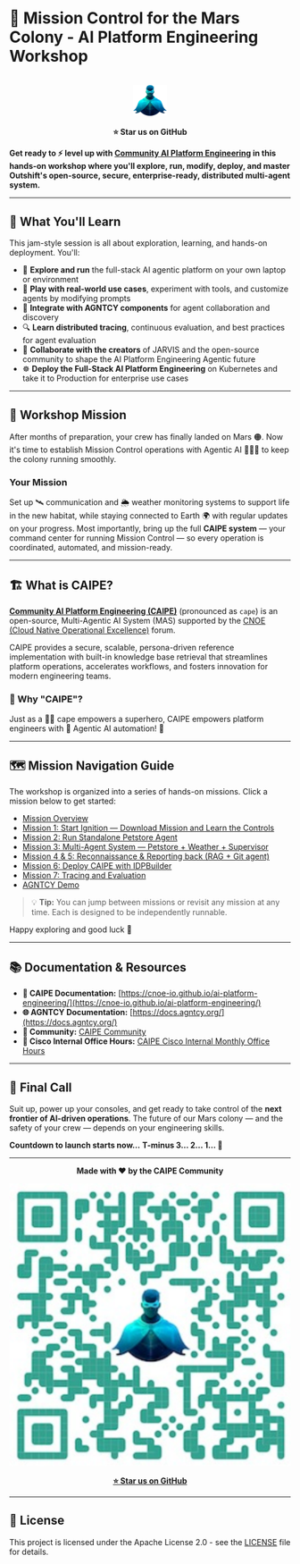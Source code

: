 # 🚀 Mission Control for the Mars Colony - AI Platform Engineering Workshop

<div align="center">
  <img src="images/caipe.svg" alt="CAIPE Logo" style="max-width:60px; margin:16px 0;"><br>
  <strong>
    <a href="https://github.com/cnoe-io/ai-platform-engineering" style="text-decoration:none;">
      ⭐ Star us on GitHub
    </a>
  </strong>
</div>


**Get ready to ⚡ level up with [Community AI Platform Engineering](https://cnoe-io.github.io/ai-platform-engineering/) in this hands-on workshop where you'll explore, run, modify, deploy, and master Outshift's open-source, secure, enterprise-ready, distributed multi-agent system.**

</div>

---

## 🌟 What You'll Learn

This jam-style session is all about exploration, learning, and hands-on deployment. You'll:

- 🚀 **Explore and run** the full-stack AI agentic platform on your own laptop or environment
- 🧪 **Play with real-world use cases**, experiment with tools, and customize agents by modifying prompts
- 🔌 **Integrate with AGNTCY components** for agent collaboration and discovery
- 🔍 **Learn distributed tracing**, continuous evaluation, and best practices for agent evaluation
- 🤝 **Collaborate with the creators** of JARVIS and the open-source community to shape the AI Platform Engineering Agentic future
- ☸️ **Deploy the Full-Stack AI Platform Engineering** on Kubernetes and take it to Production for enterprise use cases

---

## 🎯 Workshop Mission

After months of preparation, your crew has finally landed on Mars 🟠. Now it's time to establish Mission Control operations with Agentic AI 📡🤖🚀 to keep the colony running smoothly.

### Your Mission

Set up 🛰️ communication and 🌦️ weather monitoring systems to support life in the new habitat, while staying connected to Earth 🌍 with regular updates on your progress. Most importantly, bring up the full **CAIPE system** — your command center for running Mission Control — so every operation is coordinated, automated, and mission-ready.

---

## 🏗️ What is CAIPE?

**[Community AI Platform Engineering (CAIPE)](https://cnoe-io.github.io/ai-platform-engineering)** (pronounced as `cape`) is an open-source, Multi-Agentic AI System (MAS) supported by the [CNOE (Cloud Native Operational Excellence)](https://cnoe.io) forum.

CAIPE provides a secure, scalable, persona-driven reference implementation with built-in knowledge base retrieval that streamlines platform operations, accelerates workflows, and fosters innovation for modern engineering teams.

### 🌟 Why "CAIPE"?

Just as a 🦸‍♂️ cape empowers a superhero, CAIPE empowers platform engineers with 🤖 Agentic AI automation! 🚀

---

## 🗺️ Mission Navigation Guide

The workshop is organized into a series of hands-on missions. Click a mission below to get started:

- [Mission Overview](00-overview.md)
- [Mission 1: Start Ignition — Download Mission and Learn the Controls](workshop-mars-colony/101-mission1.md)
- [Mission 2: Run Standalone Petstore Agent](workshop-mars-colony/102-mission2.md)
- [Mission 3: Multi-Agent System — Petstore + Weather + Supervisor](workshop-mars-colony/103-mission3.md)
- [Mission 4 & 5: Reconnaissance & Reporting back (RAG + Git agent)](workshop-mars-colony/201-mission4.md)
- [Mission 6: Deploy CAIPE with IDPBuilder](workshop-mars-colony/301-mission6.md)
- [Mission 7: Tracing and Evaluation](workshop-mars-colony/401-mission7.md)
- [AGNTCY Demo](workshop-mars-colony/501-agntcy.md)

> 💡 **Tip:** You can jump between missions or revisit any mission at any time. Each is designed to be independently runnable.

Happy exploring and good luck 🚀

---

## 📚 Documentation & Resources

- **📖 CAIPE Documentation:** [https://cnoe-io.github.io/ai-platform-engineering/](https://cnoe-io.github.io/ai-platform-engineering/)
- **🌐 AGNTCY Documentation:** [https://docs.agntcy.org/](https://docs.agntcy.org/)
- **💬 Community:** [CAIPE Community](https://cnoe-io.github.io/ai-platform-engineering/community/)
- **📅 Cisco Internal Office Hours:** [CAIPE Cisco Internal Monthly Office Hours](https://cisco.sharepoint.com/sites/CAIPE/SitePages/CAIPE-Office-Hours.aspx)

---

## 🌟 Final Call

Suit up, power up your consoles, and get ready to take control of the **next frontier of AI-driven operations**. The future of our Mars colony — and the safety of your crew — depends on your engineering skills.

**Countdown to launch starts now…**
**T-minus 3… 2… 1… 🚀**

---

<div align="center">

**Made with ❤️ by the CAIPE Community**

[![Star CAIPE Repo](images/caipe-repo-qr.svg)](https://github.com/cnoe-io/ai-platform-engineering)

**[⭐ Star us on GitHub](https://github.com/cnoe-io/ai-platform-engineering)**

</div>

---

## 📄 License

This project is licensed under the Apache License 2.0 - see the [LICENSE](LICENSE) file for details.